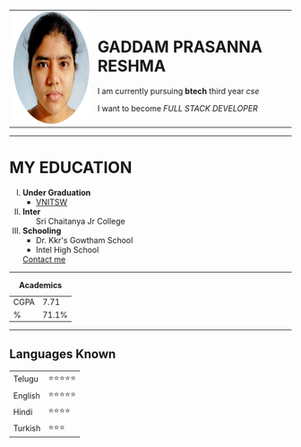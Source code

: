 
<html lang="en">
<head>
    <meta charset="UTF-8">
    <meta http-equiv="X-UA-Compatible" content="IE=edge">
    <meta name="viewport" content="width=device-width, initial-scale=1.0">
</head>
<body>
    <table cellspacing="20">
        <tr>
            <td><img src="resh-modified.png" height="200px" width="200" alt="BTS"></td>
            <td><h1>GADDAM PRASANNA RESHMA</h1>
                <p>I am currently pursuing <strong>btech</strong> third year <em>cse</em></p>
                <p>I want to become <i>FULL STACK DEVELOPER</i></p>    </td>
        </tr>
    </table>  
    <hr>
    <h1>MY EDUCATION</h1>
    <ol type="I"><li><b>Under Graduation</b>
        <ul type="square">
        <li><a href="https://vignannirula.org">VNITSW</a></li>
        </ul></li>
        <li><b>Inter</b><ul type="circle">Sri Chaitanya Jr College</ul></li>
        <li><b>Schooling</b><ul type="square"><li>Dr. Kkr's Gowtham School</li><li>Intel High School</li></ul></li>
        <a href="contact.html">Contact me</a>
    </ol>
    <hr>
    <table cellspacing="20px">
        <caption><b>Academics</b></caption>
        <tr>
            <td>CGPA</td>
            <td>7.71</td>
        </tr>
        <tr>
            <td>%</td>
            <td>71.1%</td>
        </tr>
    </table>
    <hr>
    <h2>Languages Known</h2>
    <table cellspacing="10px">
        <tr><td>Telugu</td>
            <td>⭐⭐⭐⭐⭐</td>
        </tr>
        <tr>
            <td>English</td>
            <td>⭐⭐⭐⭐⭐</td>
        </tr>
        <tr>
            <td>Hindi</td>
            <td>⭐⭐⭐⭐</td>
        </tr>
        <tr>
            <td>Turkish</td>
            <td>⭐⭐⭐</td>
        </tr>
        </table>
    

</body>
</html>
